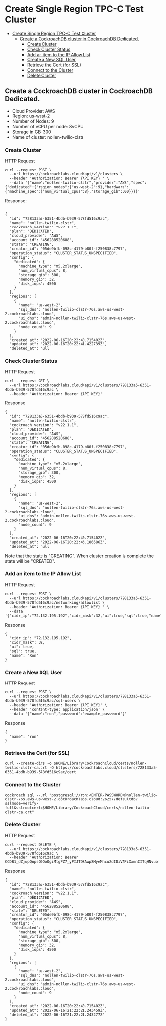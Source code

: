 # Create Single Region TPC-C Test Cluster

- [Create Single Region TPC-C Test Cluster](#create-single-region-tpc-c-test-cluster)
  - [Create a CockroachDB cluster in CockroachDB Dedicated.](#create-a-cockroachdb-cluster-in-cockroachdb-dedicated)
    - [Create Cluster](#create-cluster)
    - [Check Cluster Status](#check-cluster-status)
    - [Add an item to the IP Allow List](#add-an-item-to-the-ip-allow-list)
    - [Create a New SQL User](#create-a-new-sql-user)
    - [Retrieve the Cert (for SSL)](#retrieve-the-cert-for-ssl)
    - [Connect to the Cluster](#connect-to-the-cluster)
    - [Delete Cluster](#delete-cluster)



## Create a CockroachDB cluster in CockroachDB Dedicated.  
- Cloud Provider: AWS
- Region: us-west-2
- Number of Nodes: 9
- Number of vCPU per node: 8vCPU
- Storage in GB: 300
- Name of cluster: nollen-twilio-clstr


### Create Cluster
HTTP Request
```
curl --request POST \
  --url https://cockroachlabs.cloud/api/v1/clusters \
  --header 'Authorization: Bearer {API KEY} ' \
  --data '{"name":"nollen-twilio-clstr","provider":"AWS","spec":{"dedicated":{"region_nodes":{"us-west-2":9},"hardware":{"machine_spec":{"num_virtual_cpus":8},"storage_gib":300}}}}'
```

Response:
```

{
  "id": "728133a5-6351-4bdb-b939-578fd516c9ac",
  "name": "nollen-twilio-clstr",
  "cockroach_version": "v22.1.1",
  "plan": "DEDICATED",
  "cloud_provider": "AWS",
  "account_id": "456288520688",
  "state": "CREATING",
  "creator_id": "05de9bfb-098c-4179-b80f-f250838c7797",
  "operation_status": "CLUSTER_STATUS_UNSPECIFIED",
  "config": {
    "dedicated": {
      "machine_type": "m5.2xlarge",
      "num_virtual_cpus": 8,
      "storage_gib": 300,
      "memory_gib": 32,
      "disk_iops": 4500
    }
  },
  "regions": [
    {
      "name": "us-west-2",
      "sql_dns": "nollen-twilio-clstr-76s.aws-us-west-2.cockroachlabs.cloud",
      "ui_dns": "admin-nollen-twilio-clstr-76s.aws-us-west-2.cockroachlabs.cloud",
      "node_count": 9
    }
  ],
  "created_at": "2022-06-16T20:22:40.715402Z",
  "updated_at": "2022-06-16T20:22:41.422739Z",
  "deleted_at": null

```

### Check Cluster Status
HTTP Request
```
curl --request GET \
  --url https://cockroachlabs.cloud/api/v1/clusters/728133a5-6351-4bdb-b939-578fd516c9ac \
  --header 'Authorization: Bearer {API KEY}'
```

Response
```
{
  "id": "728133a5-6351-4bdb-b939-578fd516c9ac",
  "name": "nollen-twilio-clstr",
  "cockroach_version": "v22.1.1",
  "plan": "DEDICATED",
  "cloud_provider": "AWS",
  "account_id": "456288520688",
  "state": "CREATING",
  "creator_id": "05de9bfb-098c-4179-b80f-f250838c7797",
  "operation_status": "CLUSTER_STATUS_UNSPECIFIED",
  "config": {
    "dedicated": {
      "machine_type": "m5.2xlarge",
      "num_virtual_cpus": 8,
      "storage_gib": 300,
      "memory_gib": 32,
      "disk_iops": 4500
    }
  },
  "regions": [
    {
      "name": "us-west-2",
      "sql_dns": "nollen-twilio-clstr-76s.aws-us-west-2.cockroachlabs.cloud",
      "ui_dns": "admin-nollen-twilio-clstr-76s.aws-us-west-2.cockroachlabs.cloud",
      "node_count": 9
    }
  ],
  "created_at": "2022-06-16T20:22:40.715402Z",
  "updated_at": "2022-06-16T20:22:43.186586Z",
  "deleted_at": null
```

Note that the state is "CREATING".  When cluster creation is complete the state will be "CREATED".

### Add an item to the IP Allow List
HTTP Request
```
curl --request POST \
  --url https://cockroachlabs.cloud/api/v1/clusters/728133a5-6351-4bdb-b939-578fd516c9ac/networking/allowlist \
  --header 'Authorization: Bearer {API KEY} ' \
  --data '{"cidr_ip":"72.132.195.192","cidr_mask":32,"ui":true,"sql":true,"name":"Ron"}'
```

Response
```
{
  "cidr_ip": "72.132.195.192",
  "cidr_mask": 32,
  "ui": true,
  "sql": true,
  "name": "Ron"
}
```

### Create a New SQL User
HTTP Request
```
curl --request POST \
  --url https://cockroachlabs.cloud/api/v1/clusters/728133a5-6351-4bdb-b939-578fd516c9ac/sql-users \
  --header 'Authorization: Bearer {API KEY}' \
  --header 'content-type: application/json' \
  --data '{"name":"ron","password":"example_password"}'
```

Response
```
{
  "name": "ron"
}
```

### Retrieve the Cert (for SSL)
```
curl --create-dirs -o $HOME/Library/CockroachCloud/certs/nollen-twilio-clstr-ca.crt -O https://cockroachlabs.cloud/clusters/728133a5-6351-4bdb-b939-578fd516c9ac/cert
```

### Connect to the Cluster
```
cockroach sql --url "postgresql://ron:<ENTER-PASSWORD>@nollen-twilio-clstr-76s.aws-us-west-2.cockroachlabs.cloud:26257/defaultdb?sslmode=verify-full&sslrootcert=$HOME/Library/CockroachCloud/certs/nollen-twilio-clstr-ca.crt"
```


### Delete Cluster
HTTP Request
```
curl --request DELETE \
  --url https://cockroachlabs.cloud/api/v1/clusters/728133a5-6351-4bdb-b939-578fd516c9ac \
  --header 'Authorization: Bearer CCDB1_dZjwpQnpsO9OoOgiMtgPZ7_yPIJTD8Awp8MyeMhcuZdIDiVAPiXxmnCITqHNvuo'
```

Response
```
{
  "id": "728133a5-6351-4bdb-b939-578fd516c9ac",
  "name": "nollen-twilio-clstr",
  "cockroach_version": "v22.1.1",
  "plan": "DEDICATED",
  "cloud_provider": "AWS",
  "account_id": "456288520688",
  "state": "DELETED",
  "creator_id": "05de9bfb-098c-4179-b80f-f250838c7797",
  "operation_status": "CLUSTER_STATUS_UNSPECIFIED",
  "config": {
    "dedicated": {
      "machine_type": "m5.2xlarge",
      "num_virtual_cpus": 8,
      "storage_gib": 300,
      "memory_gib": 32,
      "disk_iops": 4500
    }
  },
  "regions": [
    {
      "name": "us-west-2",
      "sql_dns": "nollen-twilio-clstr-76s.aws-us-west-2.cockroachlabs.cloud",
      "ui_dns": "admin-nollen-twilio-clstr-76s.aws-us-west-2.cockroachlabs.cloud",
      "node_count": 9
    }
  ],
  "created_at": "2022-06-16T20:22:40.715402Z",
  "updated_at": "2022-06-16T21:22:21.243459Z",
  "deleted_at": "2022-06-16T21:22:21.243277Z"
}
```

